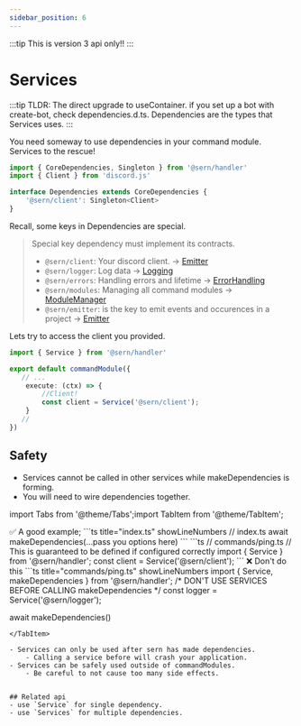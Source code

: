 ```yaml
---
sidebar_position: 6
---
```


:::tip
This is version 3 api only!!
:::

# Services

:::tip
TLDR: The direct upgrade to useContainer. if you set up a bot with create-bot, check dependencies.d.ts. 
Dependencies are the types that Services uses.
:::

You need someway to use dependencies in your command module. Services to the rescue!
```ts title="src/dependencies.d.ts"
import { CoreDependencies, Singleton } from '@sern/handler'
import { Client } from 'discord.js'

interface Dependencies extends CoreDependencies { 
    '@sern/client': Singleton<Client>
}

```
Recall, some keys in Dependencies are special. 

> Special key dependency must implement its contracts.
>  - `@sern/client`: Your discord client. -> [Emitter](../../api/interfaces/Emitter)
>  - `@sern/logger`: Log data -> [Logging](../../api/interfaces/Logging) 
>  - `@sern/errors`: Handling errors and lifetime -> [ErrorHandling](../../api/interfaces/ErrorHandling)
>  - `@sern/modules`: Managing all command modules -> [ModuleManager](../../api/interfaces/ModuleManager)
>  - `@sern/emitter`: is the key to emit events and occurences in a project -> [Emitter](../../api/interfaces/Emitter)


Lets try to access the client you provided.

```ts title="src/commands/ping.ts"
import { Service } from '@sern/handler'

export default commandModule({ 
   // ...
    execute: (ctx) => {
        //Client!
        const client = Service('@sern/client');
    }
   // 
})

```
## Safety
- Services cannot be called in other services while makeDependencies is forming.
- You will need to wire dependencies together.

import Tabs from '@theme/Tabs';import TabItem from '@theme/TabItem';

<Tabs>
    <TabItem>     
✅ A good example;
```ts title="index.ts" showLineNumbers
// index.ts
await makeDependencies(...pass you options here)
```
```ts
// commands/ping.ts
// This is guaranteed to be defined if configured correctly
import { Service } from '@sern/handler';
const client = Service('@sern/client');
```
    </TabItem>

<TabItem>
❌ Don't do this
```ts title="commands/ping.ts" showLineNumbers
import { Service, makeDependencies } from '@sern/handler';
/* DON'T USE SERVICES BEFORE CALLING makeDependencies */
const logger = Service('@sern/logger');

await makeDependencies()
```
</TabItem>

- Services can only be used after sern has made dependencies. 
    - Calling a service before will crash your application. 
- Services can be safely used outside of commandModules. 
    - Be careful to not cause too many side effects.


## Related api
- use `Service` for single dependency.
- use `Services` for multiple dependencies.



